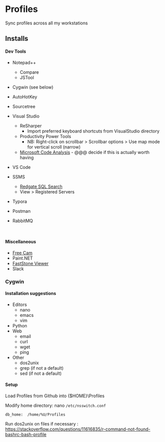# Profiles

Sync profiles across all my workstations


## Installs

#### Dev Tools

* Notepad++
	* Compare
	* JSTool
	
* Cygwin (see below)

* AutoHotKey

* Sourcetree

* Visual Studio
	* ReSharper
	  * Import preferred keyboard shortcuts from VisualStudio directory
	* Productivity Power Tools
		* NB: Right-click on scrollbar > Scrollbar options > Use map mode for vertical scroll (narrow)
	* [Microsoft Code Analysis](https://marketplace.visualstudio.com/items?itemName=VisualStudioPlatformTeam.MicrosoftCodeAnalysis2019) - @@@ decide if this is actually worth having
	
* VS Code

* SSMS

  * [Redgate SQL Search](https://www.red-gate.com/dynamic/products/sql-development/sql-search/download)
  * View > Registered Servers

* Typora

* Postman

* RabbitMQ

	​	
#### Miscellaneous

* [Free Cam](https://www.freescreenrecording.com/)
* Paint.NET
* [FastStone Viewer](https://www.faststone.org/)
* Slack


### Cygwin

#### Installation suggestions

* Editors
	* nano
	* emacs
	* vim
* Python
* Web
	* email
	* curl
	* wget
	* ping
* Other
	* dos2unix
	* grep (if not a default)
	* sed (if not a default)


#### Setup

Load Profiles from Github into {$HOME}\Profiles

Modify home directory:
nano `/etc/nsswitch.conf`

```db_home:  /home/%U/Profiles```

Run dos2unix on files if necessary : https://stackoverflow.com/questions/11616835/r-command-not-found-bashrc-bash-profile

